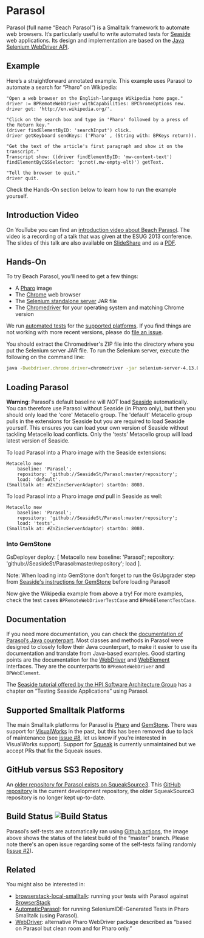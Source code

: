 # Parasol

Parasol (full name “Beach Parasol”) is a Smalltalk framework to automate web browsers. It’s particularly useful to write automated tests for [Seaside](https://github.com/SeasideSt/Seaside) web applications. Its design and implementation are based on the [Java Selenium WebDriver API](http://www.seleniumhq.org/projects/webdriver/). 

## Example

Here’s a straightforward annotated example. This example uses Parasol to automate a search for “Pharo” on Wikipedia:

```Smalltalk
"Open a web browser on the English-language Wikipedia home page."
driver := BPRemoteWebDriver withCapabilities: BPChromeOptions new.
driver get: 'http://en.wikipedia.org/'.

"Click on the search box and type in 'Pharo' followed by a press of the Return key."
(driver findElementByID: 'searchInput') click.
driver getKeyboard sendKeys: ('Pharo' , (String with: BPKeys return)).

"Get the text of the article's first paragraph and show it on the transcript."
Transcript show: ((driver findElementByID: 'mw-content-text') findElementByCSSSelector: 'p:not(.mw-empty-elt)') getText.

"Tell the browser to quit."
driver quit.
```

Check the Hands-On section below to learn how to run the example yourself.


## Introduction Video

On YouTube you can find an [introduction video about Beach Parasol](https://www.youtube.com/watch?v=CoJ-Wnno6TY). The video is a recording of a talk that was given at the ESUG 2013 conference. The slides of this talk are also available on [SlideShare](https://www.slideshare.net/esug/4-beach-parasol-presentation) and as a [PDF](http://esug.org/data/ESUG2013/1-Mon/04-Beach%20Parasol%20Presentation.pdf).


## Hands-On

To try Beach Parasol, you'll need to get a few things:

- A [Pharo](http://pharo.org) image
- The [Chrome](https://www.google.com/chrome/) web browser
- The [Selenium standalone server](http://docs.seleniumhq.org/download/) JAR file
- The [Chromedriver](https://chromedriver.chromium.org/) for your operating system and matching Chrome version

We run [automated tests](https://github.com/SeasideSt/Parasol/actions) for the [supported platforms](https://github.com/SeasideSt/Parasol#supported-smalltalk-platforms). If you find things are not working with more recent versions, please do [file an issue](https://github.com/SeasideSt/Parasol/issues).

You should extract the Chromedriver's ZIP file into the directory where you put the Selenium server JAR file. To run the Selenium server, execute the following on the command line:

```bash
java -Dwebdriver.chrome.driver=chromedriver -jar selenium-server-4.13.0.jar standalone
```
## Loading Parasol

**Warning**: Parasol's default baseline will *NOT* load [Seaside](https://github.com/SeasideSt/Seaside) automatically. You can therefore use Parasol without Seaside (in Pharo only), but then you should only load the 'core' Metacello group. The 'default' Metacello group pulls in the extensions for Seaside but you are required to load Seaside yourself. This ensures you can load your own version of Seaside without tackling Metacello load conflicts. Only the 'tests' Metacello group will load latest version of Seaside. 

To load Parasol into a Pharo image with the Seaside extensions:

```Smalltalk
Metacello new
    baseline: 'Parasol';
    repository: 'github://SeasideSt/Parasol:master/repository';
    load: 'default'.
(Smalltalk at: #ZnZincServerAdaptor) startOn: 8080.
```

To load Parasol into a Pharo image _and_ pull in Seaside as well:

```Smalltalk
Metacello new
    baseline: 'Parasol';
    repository: 'github://SeasideSt/Parasol:master/repository';
    load: 'tests'.
(Smalltalk at: #ZnZincServerAdaptor) startOn: 8080.
```
### Into GemStone

GsDeployer deploy: [
  Metacello new
    baseline: 'Parasol';
    repository: 'github://SeasideSt/Parasol:master/repository';
    load
].

Note: When loading into GemStone don't forget to run the GsUpgrader step from [Seaside's instructions for GemStone](https://github.com/SeasideSt/Seaside?tab=readme-ov-file#instructions-for-gemstone ) before loading Parasol!


Now give the Wikipedia example from above a try! For more examples, check the test cases `BPRemoteWebDriverTestCase` and `BPWebElementTestCase`.


## Documentation

If you need more documentation, you can check the [documentation of Parasol’s Java counterpart](http://seleniumhq.github.io/selenium/docs/api/java/). Most classes and methods in Parasol were designed to closely follow their Java counterpart, to make it easier to use its documentation and translate from Java-based examples. Good starting points are the documentation for the [WebDriver](http://seleniumhq.github.io/selenium/docs/api/java/org/openqa/selenium/WebDriver.html) and [WebElement](http://seleniumhq.github.io/selenium/docs/api/java/org/openqa/selenium/WebElement.html) interfaces. They are the counterparts to `BPRemoteWebDriver` and `BPWebElement`.

The [Seaside tutorial offered by the HPI Software Architecture Group](http://www.hpi.uni-potsdam.de/hirschfeld/seaside/tutorial) has a chapter on “Testing Seaside Applications” using Parasol.

## Supported Smalltalk Platforms

The main Smalltalk platforms for Parasol is [Pharo](http://pharo.org) and [GemStone](https://gemtalksystems.com/products/). There was support for [VisualWorks](http://www.cincomsmalltalk.com/main/products/visualworks/) in the past, but this has been removed due to lack of maintenance (see [issue #8](https://github.com/SeasideSt/Parasol/issues/8), let us know if you’re interested in VisualWorks support). Support for [Squeak](http://squeak.org) is currently unmaintained but we accept PRs that fix the Squeak issues.


## GitHub versus SS3 Repository

An [older repository for Parasol exists on SqueakSource3](http://ss3.gemstone.com/ss/Parasol.html). This [GitHub repository](https://github.com/SeasideSt/Parasol) is the current development repository, the older SqueakSource3 repository is no longer kept up-to-date.


## Build Status ![Build Status](https://github.com/SeasideSt/Parasol/actions/workflows/ci.yml/badge.svg?branch=master)

Parasol’s self-tests are automatically ran using [Github actions](https://github.com/SeasideSt/Parasol/actions/workflows/ci.yml), the image above shows the status of the latest build of the “master” branch. Please note there's an open issue regarding some of the self-tests failing randomly ([issue #2](https://github.com/SeasideSt/Parasol/issues/2)).

## Related

You might also be interested in:

- [browserstack-local-smalltalk](https://github.com/mattonem/browserstack-local-smalltalk): running your tests with Parasol against [BrowserStack](https://www.browserstack.com/)
- [AutomaticParasol](https://github.com/nymch/AutomaticParasol): for running SeleniumIDE-Generated Tests in Pharo Smalltalk (using Parasol).
- [WebDriver](http://smalltalkhub.com/#!/~TorstenBergmann/WebDriver): alternative Pharo WebDriver package described as “based on Parasol but clean room and for Pharo only.”
